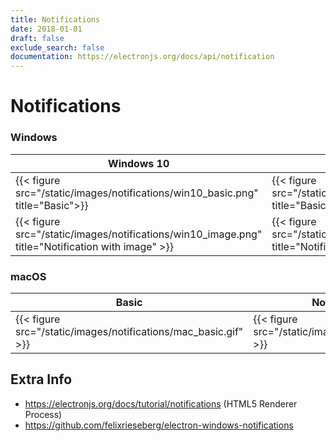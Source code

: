 ```yaml
---
title: Notifications
date: 2018-01-01
draft: false
exclude_search: false
documentation: https://electronjs.org/docs/api/notification
---
```


# Notifications

### Windows

Windows 10    | Windows 7
--------|------
{{< figure src="/static/images/notifications/win10_basic.png" title="Basic">}} | {{< figure src="/static/images/notifications/win7_basic.png" title="Basic" >}}
{{< figure src="/static/images/notifications/win10_image.png" title="Notification with image" >}} | {{< figure src="/static/images/notifications/win7_image.png" title="Notification with image" >}}

### macOS

Basic    | Notification with image
--------|------
{{< figure src="/static/images/notifications/mac_basic.gif" >}}  | {{< figure src="/static/images/notifications/mac_image.gif" >}}

## Extra Info

* https://electronjs.org/docs/tutorial/notifications (HTML5 Renderer Process)
* https://github.com/felixrieseberg/electron-windows-notifications